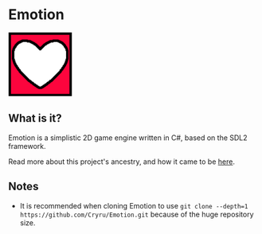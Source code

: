 # Emotion
<img src="EmotionLogo.png" width="128px" />

## What is it?

Emotion is a simplistic 2D game engine written in C#, based on the SDL2 framework.

Read more about this project's ancestry, and how it came to be [here](Documents/SoulEngine.md).

## Notes

- It is recommended when cloning Emotion to use ```git clone --depth=1 https://github.com/Cryru/Emotion.git``` because of the huge repository size.
